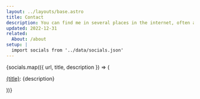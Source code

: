 ```yaml
---
layout: ../layouts/base.astro
title: Contact
description: You can find me in several places in the internet, often as @sdvim.
updated: 2022-12-31
related:
  About: /about
setup: |
  import socials from '../data/socials.json'
---
```


{socials.map(({ url, title, description }) => (
  <p>
    <a href={url}>{title}</a>: {description}
  </p>
))}